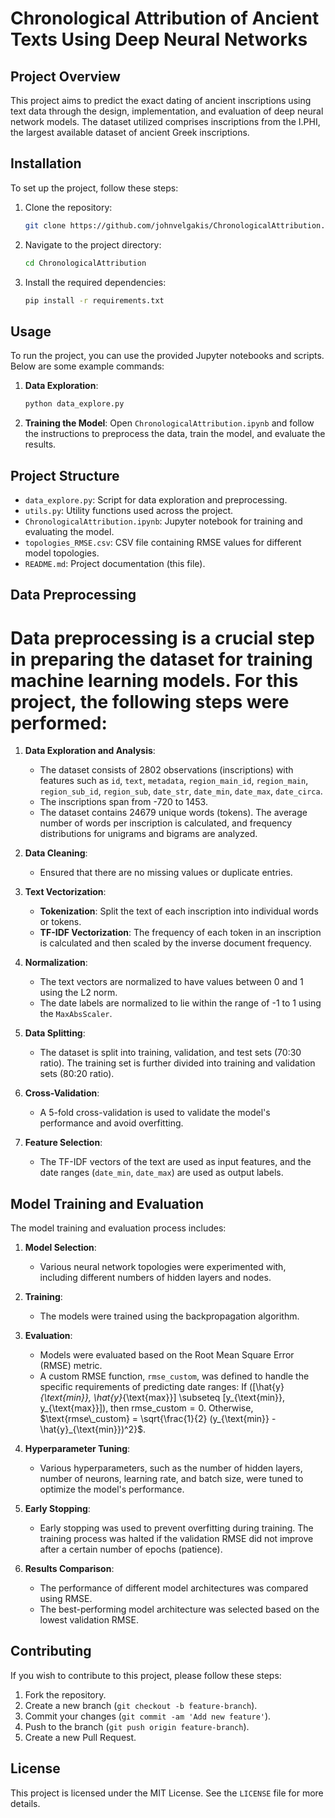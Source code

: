  # Chronological Attribution of Ancient Texts Using Deep Neural Networks

 ## Project Overview

 This project aims to predict the exact dating of ancient inscriptions using text data through the design, implementation, and evaluation of deep neural network models. The dataset utilized comprises inscriptions from the I.PHI, the largest available dataset of ancient Greek inscriptions.

 ## Installation

 To set up the project, follow these steps:

 1. Clone the repository:
     ```sh
     git clone https://github.com/johnvelgakis/ChronologicalAttribution.git
     ```
 2. Navigate to the project directory:
     ```sh
     cd ChronologicalAttribution
     ```
 3. Install the required dependencies:
     ```sh
     pip install -r requirements.txt
     ```

 ## Usage

 To run the project, you can use the provided Jupyter notebooks and scripts. Below are some example commands:

 1. **Data Exploration**:
     ```sh
     python data_explore.py
     ```

 2. **Training the Model**:
     Open `ChronologicalAttribution.ipynb` and follow the instructions to preprocess the data, train the model, and evaluate the results.

 ## Project Structure

 - `data_explore.py`: Script for data exploration and preprocessing.
 - `utils.py`: Utility functions used across the project.
 - `ChronologicalAttribution.ipynb`: Jupyter notebook for training and evaluating the model.
 - `topologies_RMSE.csv`: CSV file containing RMSE values for different model topologies.
 - `README.md`: Project documentation (this file).

 ## Data Preprocessing

# Data preprocessing is a crucial step in preparing the dataset for training machine learning models. For this project, the following steps were performed:

 1. **Data Exploration and Analysis**:
     - The dataset consists of 2802 observations (inscriptions) with features such as `id`, `text`, `metadata`, `region_main_id`, `region_main`, `region_sub_id`, `region_sub`, `date_str`, `date_min`, `date_max`, `date_circa`.
     - The inscriptions span from -720 to 1453.
     - The dataset contains 24679 unique words (tokens). The average number of words per inscription is calculated, and frequency distributions for unigrams and bigrams are analyzed.

 2. **Data Cleaning**:
     - Ensured that there are no missing values or duplicate entries.

 3. **Text Vectorization**:
     - **Tokenization**: Split the text of each inscription into individual words or tokens.
     - **TF-IDF Vectorization**: The frequency of each token in an inscription is calculated and then scaled by the inverse document frequency.

 4. **Normalization**:
     - The text vectors are normalized to have values between 0 and 1 using the L2 norm.
     - The date labels are normalized to lie within the range of -1 to 1 using the `MaxAbsScaler`.

 5. **Data Splitting**:
     - The dataset is split into training, validation, and test sets (70:30 ratio). The training set is further divided into training and validation sets (80:20 ratio).

 6. **Cross-Validation**:
     - A 5-fold cross-validation is used to validate the model's performance and avoid overfitting.

 7. **Feature Selection**:
     - The TF-IDF vectors of the text are used as input features, and the date ranges (`date_min`, `date_max`) are used as output labels.

 ## Model Training and Evaluation

 The model training and evaluation process includes:

 1. **Model Selection**:
     - Various neural network topologies were experimented with, including different numbers of hidden layers and nodes.

 2. **Training**:
     - The models were trained using the backpropagation algorithm.

 3. **Evaluation**:
     - Models were evaluated based on the Root Mean Square Error (RMSE) metric.
     - A custom RMSE function, `rmse_custom`, was defined to handle the specific requirements of predicting date ranges:
If \([\hat{y}_{\text{min}}, \hat{y}_{\text{max}}] \subseteq [y_{\text{min}}, y_{\text{max}}]\), then $\text{rmse\_custom} = 0$. Otherwise, $\text{rmse\_custom} = \sqrt{\frac{1}{2} (y_{\text{min}} - \hat{y}_{\text{min}})^2}$.


     

 4. **Hyperparameter Tuning**:
     - Various hyperparameters, such as the number of hidden layers, number of neurons, learning rate, and batch size, were tuned to optimize the model's performance.

 5. **Early Stopping**:
     - Early stopping was used to prevent overfitting during training. The training process was halted if the validation RMSE did not improve after a certain number of epochs (patience).

 6. **Results Comparison**:
     - The performance of different model architectures was compared using RMSE.
     - The best-performing model architecture was selected based on the lowest validation RMSE.

 ## Contributing

 If you wish to contribute to this project, please follow these steps:

 1. Fork the repository.
 2. Create a new branch (`git checkout -b feature-branch`).
 3. Commit your changes (`git commit -am 'Add new feature'`).
 4. Push to the branch (`git push origin feature-branch`).
 5. Create a new Pull Request.

 ## License

 This project is licensed under the MIT License. See the `LICENSE` file for more details.

